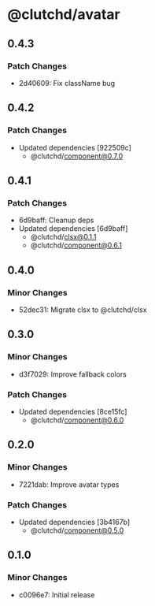 # @clutchd/avatar

## 0.4.3

### Patch Changes

- 2d40609: Fix className bug

## 0.4.2

### Patch Changes

- Updated dependencies [922509c]
  - @clutchd/component@0.7.0

## 0.4.1

### Patch Changes

- 6d9baff: Cleanup deps
- Updated dependencies [6d9baff]
  - @clutchd/clsx@0.1.1
  - @clutchd/component@0.6.1

## 0.4.0

### Minor Changes

- 52dec31: Migrate clsx to @clutchd/clsx

## 0.3.0

### Minor Changes

- d3f7029: Improve fallback colors

### Patch Changes

- Updated dependencies [8ce15fc]
  - @clutchd/component@0.6.0

## 0.2.0

### Minor Changes

- 7221dab: Improve avatar types

### Patch Changes

- Updated dependencies [3b4167b]
  - @clutchd/component@0.5.0

## 0.1.0

### Minor Changes

- c0096e7: Initial release
